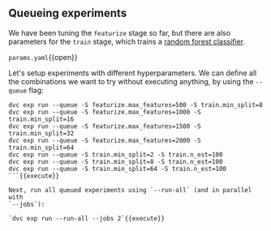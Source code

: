 ## Queueing experiments

We have been tuning the `featurize` stage so far, but there are also parameters
for the `train` stage, which trains a [random forest classifier][rfc].

[rfc]: https://scikit-learn.org/stable/modules/generated/sklearn.ensemble.RandomForestClassifier.html

`params.yaml`{{open}}

Let's setup experiments with different hyperparameters. We can define all the
combinations we want to try without executing anything, by using the `--queue`
flag:

```
dvc exp run --queue -S featurize.max_features=500 -S train.min_split=8
dvc exp run --queue -S featurize.max_features=1000 -S train.min_split=16
dvc exp run --queue -S featurize.max_features=1500 -S train.min_split=32
dvc exp run --queue -S featurize.max_features=2000 -S train.min_split=64
dvc exp run --queue -S train.min_split=2 -S train.n_est=100
dvc exp run --queue -S train.min_split=8 -S train.n_est=100
dvc exp run --queue -S train.min_split=64 -S train.n_est=100
```{{execute}}

Next, run all queued experiments using `--run-all` (and in parallel with
`--jobs`):

`dvc exp run --run-all --jobs 2`{{execute}}

